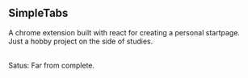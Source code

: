 ## SimpleTabs
A chrome extension built with react for creating a personal startpage.<br>
Just a hobby project on the side of studies.<br><br>

Satus: Far from complete.